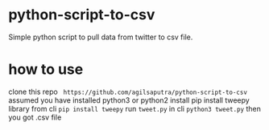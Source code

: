 # python-script-to-csv

Simple python script to pull data from twitter to csv file.

# how to use 

clone this repo ``` https://github.com/agilsaputra/python-script-to-csv```
assumed you have installed python3 or python2
install pip 
install tweepy library from cli ```pip install tweepy```
run ```tweet.py``` in cli ```python3 tweet.py```
then you got .csv file
